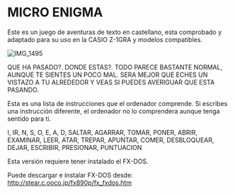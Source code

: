 # MICRO ENIGMA

Este es un juego de aventuras de texto en castellano, esta comprobado y adaptado para su uso en la CASIO Z-1GRA y modelos compatibles. 


![IMG_1495](https://github.com/user-attachments/assets/d2551574-4aac-4250-b8d0-63e87b58617b)






QUE HA PASADO?. 
DONDE ESTAS?. 
TODO PARECE BASTANTE NORMAL, AUNQUE TE SIENTES UN POCO MAL. 
SERA MEJOR QUE ECHES UN VISTAZO A TU ALREDEDOR Y VEAS SI PUEDES AVERIGUAR QUE ESTA PASANDO.	


Esta es una lista de instrucciones que el ordenador comprende. Si escribes una instrucción diferente, el ordenador no lo comprendera aunque tenga sentido para ti.

I, IR, N, S, O, E, A, D, SALTAR, AGARRAR, TOMAR, PONER, ABRIR,
EXAMINAR, LEER, ATAR, TREPAR, APUNTAR, COMER, DESBLOQUEAR, DEJAR, ESCRIBIR,
PRESIONAR, PUNTUACION

Esta versión requiere tener instalado el FX-DOS.

Puede descargar e instalar FX-DOS desde:
http://stear.c.ooco.jp/fx890p/fx_fxdos.htm
